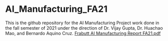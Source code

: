 # AI_Manufacturing_FA21
This is the github repository for the AI Manufacturing Project work done in the fall semester of 2021 under the direction of Dr. Vijay Gupta, Dr. Huachao Mao, and Bernardo Aquino Cruz.
[Frabutt AI Manufacturing Report FA21.pdf](https://github.com/jfrabut2/AI_Manufacturing_FA21/files/9620658/Frabutt.AI.Manufacturing.Report.FA21.pdf)
